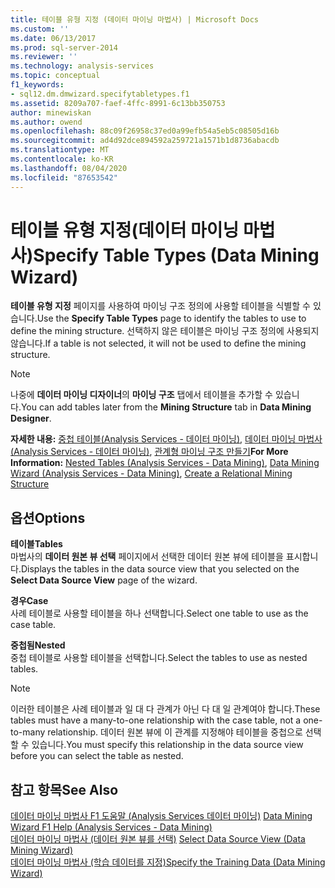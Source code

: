 ```yaml
---
title: 테이블 유형 지정 (데이터 마이닝 마법사) | Microsoft Docs
ms.custom: ''
ms.date: 06/13/2017
ms.prod: sql-server-2014
ms.reviewer: ''
ms.technology: analysis-services
ms.topic: conceptual
f1_keywords:
- sql12.dm.dmwizard.specifytabletypes.f1
ms.assetid: 8209a707-faef-4ffc-8991-6c13bb350753
author: minewiskan
ms.author: owend
ms.openlocfilehash: 88c09f26958c37ed0a99efb54a5eb5c08505d16b
ms.sourcegitcommit: ad4d92dce894592a259721a1571b1d8736abacdb
ms.translationtype: MT
ms.contentlocale: ko-KR
ms.lasthandoff: 08/04/2020
ms.locfileid: "87653542"
---
```

# <a name="specify-table-types-data-mining-wizard"></a><span data-ttu-id="e2f63-102">테이블 유형 지정(데이터 마이닝 마법사)</span><span class="sxs-lookup"><span data-stu-id="e2f63-102">Specify Table Types (Data Mining Wizard)</span></span>
  <span data-ttu-id="e2f63-103">**테이블 유형 지정** 페이지를 사용하여 마이닝 구조 정의에 사용할 테이블을 식별할 수 있습니다.</span><span class="sxs-lookup"><span data-stu-id="e2f63-103">Use the **Specify Table Types** page to identify the tables to use to define the mining structure.</span></span> <span data-ttu-id="e2f63-104">선택하지 않은 테이블은 마이닝 구조 정의에 사용되지 않습니다.</span><span class="sxs-lookup"><span data-stu-id="e2f63-104">If a table is not selected, it will not be used to define the mining structure.</span></span>  
  
> [!NOTE]  
>  <span data-ttu-id="e2f63-105">나중에 **데이터 마이닝 디자이너**의 **마이닝 구조** 탭에서 테이블을 추가할 수 있습니다.</span><span class="sxs-lookup"><span data-stu-id="e2f63-105">You can add tables later from the **Mining Structure** tab in **Data Mining Designer**.</span></span>  
  
 <span data-ttu-id="e2f63-106">**자세한 내용:** [중첩 테이블&#40;Analysis Services - 데이터 마이닝&#41;](data-mining/nested-tables-analysis-services-data-mining.md), [데이터 마이닝 마법사&#40;Analysis Services - 데이터 마이닝&#41;](data-mining/data-mining-wizard-analysis-services-data-mining.md), [관계형 마이닝 구조 만들기](data-mining/create-a-relational-mining-structure.md)</span><span class="sxs-lookup"><span data-stu-id="e2f63-106">**For More Information:** [Nested Tables &#40;Analysis Services - Data Mining&#41;](data-mining/nested-tables-analysis-services-data-mining.md), [Data Mining Wizard &#40;Analysis Services - Data Mining&#41;](data-mining/data-mining-wizard-analysis-services-data-mining.md), [Create a Relational Mining Structure](data-mining/create-a-relational-mining-structure.md)</span></span>  
  
## <a name="options"></a><span data-ttu-id="e2f63-107">옵션</span><span class="sxs-lookup"><span data-stu-id="e2f63-107">Options</span></span>  
 <span data-ttu-id="e2f63-108">**테이블**</span><span class="sxs-lookup"><span data-stu-id="e2f63-108">**Tables**</span></span>  
 <span data-ttu-id="e2f63-109">마법사의 **데이터 원본 뷰 선택** 페이지에서 선택한 데이터 원본 뷰에 테이블을 표시합니다.</span><span class="sxs-lookup"><span data-stu-id="e2f63-109">Displays the tables in the data source view that you selected on the **Select Data Source View** page of the wizard.</span></span>  
  
 <span data-ttu-id="e2f63-110">**경우**</span><span class="sxs-lookup"><span data-stu-id="e2f63-110">**Case**</span></span>  
 <span data-ttu-id="e2f63-111">사례 테이블로 사용할 테이블을 하나 선택합니다.</span><span class="sxs-lookup"><span data-stu-id="e2f63-111">Select one table to use as the case table.</span></span>  
  
 <span data-ttu-id="e2f63-112">**중첩됨**</span><span class="sxs-lookup"><span data-stu-id="e2f63-112">**Nested**</span></span>  
 <span data-ttu-id="e2f63-113">중첩 테이블로 사용할 테이블을 선택합니다.</span><span class="sxs-lookup"><span data-stu-id="e2f63-113">Select the tables to use as nested tables.</span></span>  
  
> [!NOTE]  
>  <span data-ttu-id="e2f63-114">이러한 테이블은 사례 테이블과 일 대 다 관계가 아닌 다 대 일 관계여야 합니다.</span><span class="sxs-lookup"><span data-stu-id="e2f63-114">These tables must have a many-to-one relationship with the case table, not a one-to-many relationship.</span></span> <span data-ttu-id="e2f63-115">데이터 원본 뷰에 이 관계를 지정해야 테이블을 중첩으로 선택할 수 있습니다.</span><span class="sxs-lookup"><span data-stu-id="e2f63-115">You must specify this relationship in the data source view before you can select the table as nested.</span></span>  
  
## <a name="see-also"></a><span data-ttu-id="e2f63-116">참고 항목</span><span class="sxs-lookup"><span data-stu-id="e2f63-116">See Also</span></span>  
 <span data-ttu-id="e2f63-117">[데이터 마이닝 마법사 F1 도움말 &#40;Analysis Services 데이터 마이닝&#41;](data-mining-wizard-f1-help-analysis-services-data-mining.md) </span><span class="sxs-lookup"><span data-stu-id="e2f63-117">[Data Mining Wizard F1 Help &#40;Analysis Services - Data Mining&#41;](data-mining-wizard-f1-help-analysis-services-data-mining.md) </span></span>  
 <span data-ttu-id="e2f63-118">[데이터 마이닝 마법사 &#40;데이터 원본 뷰를 선택&#41;](select-data-source-view-data-mining-wizard.md) </span><span class="sxs-lookup"><span data-stu-id="e2f63-118">[Select Data Source View &#40;Data Mining Wizard&#41;](select-data-source-view-data-mining-wizard.md) </span></span>  
 [<span data-ttu-id="e2f63-119">데이터 마이닝 마법사 &#40;학습 데이터를 지정&#41;</span><span class="sxs-lookup"><span data-stu-id="e2f63-119">Specify the Training Data &#40;Data Mining Wizard&#41;</span></span>](specify-the-training-data-data-mining-wizard.md)  
  
  
